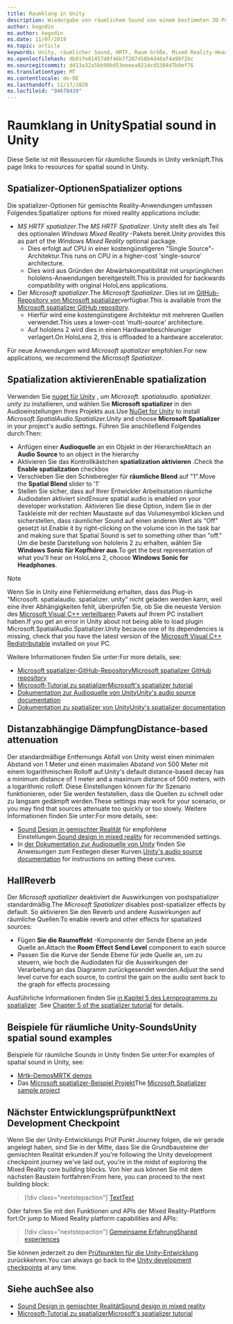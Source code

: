 ```yaml
---
title: Raumklang in Unity
description: Wiedergabe von räumlichem Sound von einem bestimmten 3D-Punkt in der Unity-Szene.
author: kegodin
ms.author: kegodin
ms.date: 11/07/2019
ms.topic: article
keywords: Unity, räumlicher Sound, HRTF, Raum Größe, Mixed Reality-Headset, Windows Mixed Reality-Headset, Virtual Reality-Headset, mrtk, Mixed Reality Toolkit, spatializer, Reverb
ms.openlocfilehash: db01fe81457d0f46b7f287458b4d48af4a98f2bc
ms.sourcegitcommit: dd13a32a5bb90bd53eeeea8214cd5384d7b9ef76
ms.translationtype: MT
ms.contentlocale: de-DE
ms.lasthandoff: 11/17/2020
ms.locfileid: "94678439"
---
```

# <a name="spatial-sound-in-unity"></a><span data-ttu-id="7c068-104">Raumklang in Unity</span><span class="sxs-lookup"><span data-stu-id="7c068-104">Spatial sound in Unity</span></span>

<span data-ttu-id="7c068-105">Diese Seite ist mit Ressourcen für räumliche Sounds in Unity verknüpft.</span><span class="sxs-lookup"><span data-stu-id="7c068-105">This page links to resources for spatial sound in Unity.</span></span>

## <a name="spatializer-options"></a><span data-ttu-id="7c068-106">Spatializer-Optionen</span><span class="sxs-lookup"><span data-stu-id="7c068-106">Spatializer options</span></span>
<span data-ttu-id="7c068-107">Die spatializer-Optionen für gemischte Reality-Anwendungen umfassen Folgendes:</span><span class="sxs-lookup"><span data-stu-id="7c068-107">Spatializer options for mixed reality applications include:</span></span>
* <span data-ttu-id="7c068-108">*MS HRTF spatializer*.</span><span class="sxs-lookup"><span data-stu-id="7c068-108">The *MS HRTF Spatializer*.</span></span> <span data-ttu-id="7c068-109">Unity stellt dies als Teil des optionalen *Windows Mixed Reality* -Pakets bereit.</span><span class="sxs-lookup"><span data-stu-id="7c068-109">Unity provides this as part of the *Windows Mixed Reality* optional package.</span></span>
  * <span data-ttu-id="7c068-110">Dies erfolgt auf CPU in einer kostengünstigeren "Single Source"-Architektur.</span><span class="sxs-lookup"><span data-stu-id="7c068-110">This runs on CPU in a higher-cost 'single-source' architecture.</span></span>
  * <span data-ttu-id="7c068-111">Dies wird aus Gründen der Abwärtskompatibilität mit ursprünglichen hololens-Anwendungen bereitgestellt.</span><span class="sxs-lookup"><span data-stu-id="7c068-111">This is provided for backwards compatibility with original HoloLens applications.</span></span>
* <span data-ttu-id="7c068-112">Der *Microsoft spatializer*.</span><span class="sxs-lookup"><span data-stu-id="7c068-112">The *Microsoft Spatializer*.</span></span> <span data-ttu-id="7c068-113">Dies ist im [GitHub-Repository von Microsoft spatializer](https://github.com/microsoft/spatialaudio-unity)verfügbar.</span><span class="sxs-lookup"><span data-stu-id="7c068-113">This is available from the [Microsoft spatializer GitHub repository](https://github.com/microsoft/spatialaudio-unity).</span></span>
  * <span data-ttu-id="7c068-114">Hierfür wird eine kostengünstigere Architektur mit mehreren Quellen verwendet.</span><span class="sxs-lookup"><span data-stu-id="7c068-114">This uses a lower-cost 'multi-source' architecture.</span></span>
  * <span data-ttu-id="7c068-115">Auf hololens 2 wird dies in einen Hardwarebeschleuniger verlagert.</span><span class="sxs-lookup"><span data-stu-id="7c068-115">On HoloLens 2, this is offloaded to a hardware accelerator.</span></span>

<span data-ttu-id="7c068-116">Für neue Anwendungen wird *Microsoft spatializer* empfohlen.</span><span class="sxs-lookup"><span data-stu-id="7c068-116">For new applications, we recommend the *Microsoft Spatializer*.</span></span>

## <a name="enable-spatialization"></a><span data-ttu-id="7c068-117">Spatialization aktivieren</span><span class="sxs-lookup"><span data-stu-id="7c068-117">Enable spatialization</span></span>

<span data-ttu-id="7c068-118">Verwenden Sie [nuget für Unity](https://github.com/GlitchEnzo/NuGetForUnity/releases/latest) , um _Microsoft. spatialaudio. spatializer. unity_ zu installieren, und wählen Sie **Microsoft spatializer** in den Audioeinstellungen Ihres Projekts aus.</span><span class="sxs-lookup"><span data-stu-id="7c068-118">Use [NuGet for Unity](https://github.com/GlitchEnzo/NuGetForUnity/releases/latest) to install _Microsoft.SpatialAudio.Spatializer.Unity_ and choose **Microsoft Spatializer** in your project's audio settings.</span></span> <span data-ttu-id="7c068-119">Führen Sie anschließend Folgendes durch:</span><span class="sxs-lookup"><span data-stu-id="7c068-119">Then:</span></span>
* <span data-ttu-id="7c068-120">Anfügen einer **Audioquelle** an ein Objekt in der Hierarchie</span><span class="sxs-lookup"><span data-stu-id="7c068-120">Attach an **Audio Source** to an object in the hierarchy</span></span>
* <span data-ttu-id="7c068-121">Aktivieren Sie das Kontrollkästchen **spatialization aktivieren** .</span><span class="sxs-lookup"><span data-stu-id="7c068-121">Check the **Enable spatialization** checkbox</span></span>
* <span data-ttu-id="7c068-122">Verschieben Sie den Schieberegler für **räumliche Blend** auf "1".</span><span class="sxs-lookup"><span data-stu-id="7c068-122">Move the **Spatial Blend** slider to '1'</span></span>
* <span data-ttu-id="7c068-123">Stellen Sie sicher, dass auf Ihrer Entwickler Arbeitsstation räumliche Audiodaten aktiviert sind</span><span class="sxs-lookup"><span data-stu-id="7c068-123">Ensure spatial audio is enabled on your developer workstation.</span></span> <span data-ttu-id="7c068-124">Aktivieren Sie diese Option, indem Sie in der Taskleiste mit der rechten Maustaste auf das Volumesymbol klicken und sicherstellen, dass räumlicher Sound auf einen anderen Wert als "Off" gesetzt ist.</span><span class="sxs-lookup"><span data-stu-id="7c068-124">Enable it by right-clicking on the volume icon in the task bar and making sure that Spatial Sound is set to something other than "off."</span></span> <span data-ttu-id="7c068-125">Um die beste Darstellung von hololens 2 zu erhalten, wählen Sie **Windows Sonic für Kopfhörer aus**.</span><span class="sxs-lookup"><span data-stu-id="7c068-125">To get the best representation of what you'll hear on HoloLens 2, choose **Windows Sonic for Headphones**.</span></span>

>[!NOTE]
><span data-ttu-id="7c068-126">Wenn Sie in Unity eine Fehlermeldung erhalten, dass das Plug-in "Microsoft. spatialaudio. spatializer. unity" nicht geladen werden kann, weil eine ihrer Abhängigkeiten fehlt, überprüfen Sie, ob Sie die neueste Version des [Microsoft Visual C++ verteilbaren](https://support.microsoft.com/en-us/help/2977003/the-latest-supported-visual-c-downloads) Pakets auf Ihrem PC installiert haben.</span><span class="sxs-lookup"><span data-stu-id="7c068-126">If you get an error in Unity about not being able to load plugin Microsoft.SpatialAudio.Spatializer.Unity because one of its dependencies is missing, check that you have the latest version of the [Microsoft Visual C++ Redistributable](https://support.microsoft.com/en-us/help/2977003/the-latest-supported-visual-c-downloads) installed on your PC.</span></span>

<span data-ttu-id="7c068-127">Weitere Informationen finden Sie unter:</span><span class="sxs-lookup"><span data-stu-id="7c068-127">For more details, see:</span></span>
* [<span data-ttu-id="7c068-128">Microsoft spatializer-GitHub-Repository</span><span class="sxs-lookup"><span data-stu-id="7c068-128">Microsoft spatializer GitHub repository</span></span>](https://github.com/microsoft/spatialaudio-unity)
* [<span data-ttu-id="7c068-129">Microsoft-Tutorial zu spatializer</span><span class="sxs-lookup"><span data-stu-id="7c068-129">Microsoft's spatializer tutorial</span></span>](tutorials/unity-spatial-audio-ch1.md)
* [<span data-ttu-id="7c068-130">Dokumentation zur Audioquelle von Unity</span><span class="sxs-lookup"><span data-stu-id="7c068-130">Unity's audio source documentation</span></span>](https://docs.unity3d.com/2019.3/Documentation/Manual/class-AudioSource.html)
* [<span data-ttu-id="7c068-131">Dokumentation zu spatializer von Unity</span><span class="sxs-lookup"><span data-stu-id="7c068-131">Unity's spatializer documentation</span></span>](https://docs.unity3d.com/Manual/VRAudioSpatializer.html)

## <a name="distance-based-attenuation"></a><span data-ttu-id="7c068-132">Distanzabhängige Dämpfung</span><span class="sxs-lookup"><span data-stu-id="7c068-132">Distance-based attenuation</span></span>
<span data-ttu-id="7c068-133">Der standardmäßige Entfernungs Abfall von Unity weist einen minimalen Abstand von 1 Meter und einen maximalen Abstand von 500 Meter mit einem logarithmischen Rolloff auf.</span><span class="sxs-lookup"><span data-stu-id="7c068-133">Unity's default distance-based decay has a minimum distance of 1 meter and a maximum distance of 500 meters, with a logarithmic rolloff.</span></span> <span data-ttu-id="7c068-134">Diese Einstellungen können für Ihr Szenario funktionieren, oder Sie werden feststellen, dass die Quellen zu schnell oder zu langsam gedämpft werden.</span><span class="sxs-lookup"><span data-stu-id="7c068-134">These settings may work for your scenario, or you may find that sources attenuate too quickly or too slowly.</span></span> <span data-ttu-id="7c068-135">Weitere Informationen finden Sie unter:</span><span class="sxs-lookup"><span data-stu-id="7c068-135">For more details, see:</span></span>
* <span data-ttu-id="7c068-136">[Sound Design in gemischter Realität](../../design/spatial-sound-design.md) für empfohlene Einstellungen.</span><span class="sxs-lookup"><span data-stu-id="7c068-136">[Sound design in mixed reality](../../design/spatial-sound-design.md) for recommended settings.</span></span>
* <span data-ttu-id="7c068-137">In [der Dokumentation zur Audioquelle von Unity](https://docs.unity3d.com/2019.3/Documentation/Manual/class-AudioSource.html) finden Sie Anweisungen zum Festlegen dieser Kurven.</span><span class="sxs-lookup"><span data-stu-id="7c068-137">[Unity's audio source documentation](https://docs.unity3d.com/2019.3/Documentation/Manual/class-AudioSource.html) for instructions on setting these curves.</span></span>

## <a name="reverb"></a><span data-ttu-id="7c068-138">Hall</span><span class="sxs-lookup"><span data-stu-id="7c068-138">Reverb</span></span>
<span data-ttu-id="7c068-139">Der _Microsoft spatializer_ deaktiviert die Auswirkungen von postspatializer standardmäßig.</span><span class="sxs-lookup"><span data-stu-id="7c068-139">The _Microsoft Spatializer_ disables post-spatializer effects by default.</span></span> <span data-ttu-id="7c068-140">So aktivieren Sie den Reverb und andere Auswirkungen auf räumliche Quellen:</span><span class="sxs-lookup"><span data-stu-id="7c068-140">To enable reverb and other effects for spatialized sources:</span></span>
* <span data-ttu-id="7c068-141">Fügen **Sie die Raumeffekt** -Komponente der Sende Ebene an jede Quelle an.</span><span class="sxs-lookup"><span data-stu-id="7c068-141">Attach the **Room Effect Send Level** component to each source</span></span>
* <span data-ttu-id="7c068-142">Passen Sie die Kurve der Sende Ebene für jede Quelle an, um zu steuern, wie hoch die Audiodaten für die Auswirkungen der Verarbeitung an das Diagramm zurückgesendet werden.</span><span class="sxs-lookup"><span data-stu-id="7c068-142">Adjust the send level curve for each source, to control the gain on the audio sent back to the graph for effects processing</span></span>

<span data-ttu-id="7c068-143">Ausführliche Informationen finden Sie [in Kapitel 5 des Lernprogramms zu spatializer](tutorials/unity-spatial-audio-ch5.md) .</span><span class="sxs-lookup"><span data-stu-id="7c068-143">See [Chapter 5 of the spatializer tutorial](tutorials/unity-spatial-audio-ch5.md) for details.</span></span>

## <a name="unity-spatial-sound-examples"></a><span data-ttu-id="7c068-144">Beispiele für räumliche Unity-Sounds</span><span class="sxs-lookup"><span data-stu-id="7c068-144">Unity spatial sound examples</span></span>
<span data-ttu-id="7c068-145">Beispiele für räumliche Sounds in Unity finden Sie unter:</span><span class="sxs-lookup"><span data-stu-id="7c068-145">For examples of spatial sound in Unity, see:</span></span>
* [<span data-ttu-id="7c068-146">Mrtk-Demos</span><span class="sxs-lookup"><span data-stu-id="7c068-146">MRTK demos</span></span>](https://github.com/microsoft/MixedRealityToolkit-Unity/tree/mrtk_release/Assets/MixedRealityToolkit.Examples/Demos/Audio)
* <span data-ttu-id="7c068-147">Das [Microsoft spatializer-Beispiel Projekt](https://github.com/microsoft/spatialaudio-unity/tree/master/Samples/MicrosoftSpatializerSample)</span><span class="sxs-lookup"><span data-stu-id="7c068-147">The [Microsoft Spatializer sample project](https://github.com/microsoft/spatialaudio-unity/tree/master/Samples/MicrosoftSpatializerSample)</span></span>

## <a name="next-development-checkpoint"></a><span data-ttu-id="7c068-148">Nächster Entwicklungsprüfpunkt</span><span class="sxs-lookup"><span data-stu-id="7c068-148">Next Development Checkpoint</span></span>

<span data-ttu-id="7c068-149">Wenn Sie der Unity-Entwicklungs Prüf Punkt Journey folgen, die wir gerade angelegt haben, sind Sie in der Mitte, dass Sie die Grundbausteine der gemischten Realität erkunden.</span><span class="sxs-lookup"><span data-stu-id="7c068-149">If you're following the Unity development checkpoint journey we've laid out, you're in the midst of exploring the Mixed Reality core building blocks.</span></span> <span data-ttu-id="7c068-150">Von hier aus können Sie mit dem nächsten Baustein fortfahren:</span><span class="sxs-lookup"><span data-stu-id="7c068-150">From here, you can proceed to the next building block:</span></span>

> [!div class="nextstepaction"]
> [<span data-ttu-id="7c068-151">Text</span><span class="sxs-lookup"><span data-stu-id="7c068-151">Text</span></span>](text-in-unity.md)

<span data-ttu-id="7c068-152">Oder fahren Sie mit den Funktionen und APIs der Mixed Reality-Plattform fort:</span><span class="sxs-lookup"><span data-stu-id="7c068-152">Or jump to Mixed Reality platform capabilities and APIs:</span></span>

> [!div class="nextstepaction"]
> [<span data-ttu-id="7c068-153">Gemeinsame Erfahrung</span><span class="sxs-lookup"><span data-stu-id="7c068-153">Shared experiences</span></span>](shared-experiences-in-unity.md)

<span data-ttu-id="7c068-154">Sie können jederzeit zu den [Prüfpunkten für die Unity-Entwicklung](unity-development-overview.md#2-core-building-blocks) zurückkehren.</span><span class="sxs-lookup"><span data-stu-id="7c068-154">You can always go back to the [Unity development checkpoints](unity-development-overview.md#2-core-building-blocks) at any time.</span></span>

## <a name="see-also"></a><span data-ttu-id="7c068-155">Siehe auch</span><span class="sxs-lookup"><span data-stu-id="7c068-155">See also</span></span>
* [<span data-ttu-id="7c068-156">Sound Design in gemischter Realität</span><span class="sxs-lookup"><span data-stu-id="7c068-156">Sound design in mixed reality</span></span>](../../design/spatial-sound-design.md)
* [<span data-ttu-id="7c068-157">Microsoft-Tutorial zu spatializer</span><span class="sxs-lookup"><span data-stu-id="7c068-157">Microsoft's spatializer tutorial</span></span>](tutorials/unity-spatial-audio-ch1.md)
